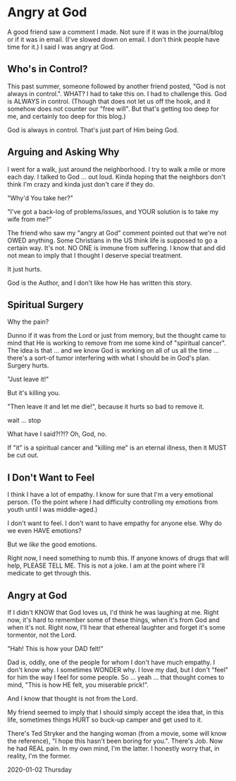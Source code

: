 # Angry at God

A good friend saw a comment I made.
Not sure if it was in the journal/blog or if it was in email.
(I've slowed down on email. I don't think people have time for it.)
I said I was angry at God.

## Who's in Control?

This past summer, someone followed by another friend posted,
"God is not always in control.". WHAT? I had to take this on.
I had to challenge this. God is ALWAYS in control. (Though that
does not let us off the hook, and it somehow does not counter our
"free will". But that's getting too deep for me, and certainly
too deep for this blog.)

God is always in control. That's just part of Him being God.

## Arguing and Asking Why

I went for a walk, just around the neighborhood.
I try to walk a mile or more each day. I talked to God ... out loud.
Kinda hoping that the neighbors don't think I'm crazy and kinda just
don't care if they do.

"Why'd You take her?"

"I've got a back-log of problems/issues,
and YOUR solution is to take my wife from me?"

The friend who saw my "angry at God" comment pointed out that
we're not OWED anything. Some Christians in the US think life is
supposed to go a certain way. It's not. NO ONE is immune from suffering.
I know that and did not mean to imply that I thought I deserve
special treatment.

It just hurts.

God is the Author, and I don't like how He has written this story.

## Spiritual Surgery

Why the pain?

Dunno if it was from the Lord or just from memory,
but the thought came to mind that He is working to remove from me
some kind of "spiritual cancer". The idea is that ... and we know God
is working on all of us all the time ... there's a sort-of tumor
interfering with what I should be in God's plan. Surgery hurts.

"Just leave it!"

But it's killing you.

"Then leave it and let me die!", because it hurts so bad to remove it.

wait ... stop

What have I said?!?!? Oh, God, no.

If "it" is a spiritual cancer and "killing me" is an eternal illness,
then it MUST be cut out.

## I Don't Want to Feel

I think I have a lot of empathy.
I know for sure that I'm a very emotional person.
(To the point where I had difficulty controlling my emotions
from youth until I was middle-aged.)

I don't want to feel.
I don't want to have empathy for anyone else.
Why do we even HAVE emotions?

But we *like* the good emotions.

Right now, I need something to numb this.
If anyone knows of drugs that will help, PLEASE TELL ME.
This is not a joke. I am at the point where I'll medicate to get through this.

## Angry at God

If I didn't KNOW that God loves us, I'd think he was laughing at me.
Right now, it's hard to remember some of these things, when it's from God
and when it's not. Right now, I'll hear that ethereal laughter and forget
it's some tormentor, not the Lord.

"Hah! This is how your DAD felt!"

Dad is, oddly, one of the people for whom I don't have much empathy.
I don't know why. I sometimes WONDER why. I love my dad, but I don't
"feel" for him the way I feel for some people. So ... yeah ... that
thought comes to mind, "This is how HE felt, you miserable prick!".

And I know that thought is not from the Lord.

My friend seemed to imply that I should simply accept the idea that,
in this life, sometimes things HURT so buck-up camper and get used to it.

There's Ted Stryker and the hanging woman (from a movie, some will
know the reference), "I hope this hasn't been boring for you.".
There's Job. Now he had REAL pain. In my own mind, I'm the latter.
I honestly worry that, in reality, I'm the former.

2020-01-02 Thursday


